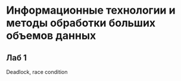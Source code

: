 # Информационные технологии и методы обработки больших объемов данных

## Лаб 1
Deadlock, race condition